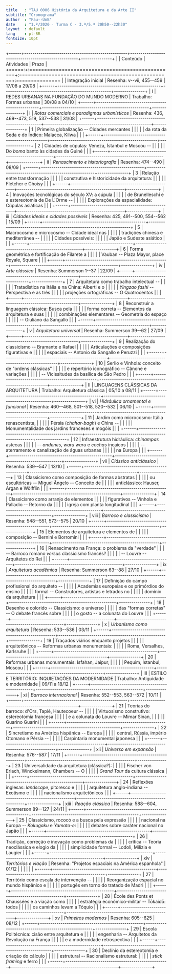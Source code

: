 ```yaml
---
title   : "TAU 0006 História da Arquitetura e da Arte II"
subtitle: "Cronograma"
author  : "Fau--UnB"
date    : "1.º/2020 · Turma C · 3.ª/5.ª 20h50--22h30"
layout  : default
lang    : pt-BR
fontsize: 10pt
---
```


+------+--------------------------------------------------+----------------------------------------------------+---------------+
|      | Conteúdo                                         | Atividades                                         | Prazo         |
+=====:+:=================================================+:===================================================+:==============+
|      | Integração inicial                               | Resenha: v--vii, 455--459                          | 17/08 a 29/08 |
+------+--------------------------------------------------+----------------------------------------------------+---------------+
|    I | REDES URBANAS NA FUNDAÇÃO DO MUNDO MODERNO       | Trabalho: Formas urbanas                           | 30/08 a 04/10 |
+------+--------------------------------------------------+----------------------------------------------------+---------------+
|    i | *Rotas comerciais e paradigmas urbanísticos*     | Resenha: 436, 469--473, 519, 537--538              | 31/08         |
+------+--------------------------------------------------+----------------------------------------------------+---------------+
|    1 | Primeira globalização -- Cidades mercantes       |                                                    |               |
|      | da rota da Seda e do Índico: Malacca, Kilwa      |                                                    |               |
+------+--------------------------------------------------+----------------------------------------------------+---------------+
|    2 | Cidades de cúpulas: Veneza, İstanbul e Moscou -- |                                                    |               |
|      | Do *boma* banto às cidades da Guiné              |                                                    |               |
+------+--------------------------------------------------+----------------------------------------------------+---------------+
|   ii | *Renascimento e historiografia*                  | Resenha: 474--490                                  | 08/09         |
+------+--------------------------------------------------+----------------------------------------------------+---------------+
|    3 | Relação entre transformação                      |                                                    |               |
|      | construtiva e historicidade da arquitetura:      |                                                    |               |
|      | Fletcher e Choisy                                |                                                    |               |
+------+--------------------------------------------------+----------------------------------------------------+---------------+
|    4 | Inovações tecnológicas do século XV: a cúpula    |                                                    |               |
|      | de Brunelleschi e a estereotomia de De L'Orme -- |                                                    |               |
|      | Explorações da espacialidade: Cúpulas asiáticas  |                                                    |               |
+------+--------------------------------------------------+----------------------------------------------------+---------------+
|  iii | *Cidades ideais e cidades possíveis*             | Resenha: 425, 491--500, 554--562                   | 15/09         |
+------+--------------------------------------------------+----------------------------------------------------+---------------+
|    5 | Macrocosmo e microcosmo -- Cidade ideal nas      |                                                    |               |
|      | tradições chinesa e mediterrânea --              |                                                    |               |
|      | Cidades possíveis:                               |                                                    |               |
|      | Japão e Sudeste asiático                         |                                                    |               |
+------+--------------------------------------------------+----------------------------------------------------+---------------+
|    6 | Forma geométrica e fortificação de Filarete a    |                                                    |               |
|      | Vauban -- Plaza Mayor, place Royale, Square      |                                                    |               |
+------+--------------------------------------------------+----------------------------------------------------+---------------+
|   iv | *Arte clássica*                                  | Resenha: Summerson 1--37                           | 22/09         |
+------+--------------------------------------------------+----------------------------------------------------+---------------+
|    7 | Arquitetura como trabalho intelectual --         |                                                    |               |
|      | Tratadística na Itália e na China: Alberti e o   |                                                    |               |
|      | *Yingzao fashi* -- Perspectiva e as três         |                                                    |               |
|      | projeções ortográficas -- O Quatrocentos         |                                                    |               |
+------+--------------------------------------------------+----------------------------------------------------+---------------+
|    8 | Reconstruir a linguagem clássica: Busca pela     |                                                    |               |
|      | forma correta -- Elementos da arquitetura e suas |                                                    |               |
|      | combinações elementares -- Geometria do espaço   |                                                    |               |
|      | -- Giuliano da Sangallo                          |                                                    |               |
+------+--------------------------------------------------+----------------------------------------------------+---------------+
|    v | *Arquitetura universal*                          | Resenha: Summerson 39--62                          | 27/09         |
+------+--------------------------------------------------+----------------------------------------------------+---------------+
|    9 | Realização do classicismo -- Bramante e Rafael   |                                                    |               |
|      | Articulações e composições figurativas e         |                                                    |               |
|      | espaciais -- Antonio da Sangallo e Peruzzi       |                                                    |               |
+------+--------------------------------------------------+----------------------------------------------------+---------------+
|   10 | Serlio e Vinhola: conceito de "ordens clássicas" |                                                    |               |
|      | e repertório iconográfico -- Cânone e variações  |                                                    |               |
|      | -- Vicissitudes da basílica de São Pedro         |                                                    |               |
+------+--------------------------------------------------+----------------------------------------------------+---------------+
|   II | LINGUAGENS CLÁSSICAS DA ARQUITETURA              | Trabalho: Arquitetura clássica                     | 05/10 a 08/11 |
+------+--------------------------------------------------+----------------------------------------------------+---------------+
|   vi | *Hidráulica ornamental e funcional*              | Resenha: 460--468, 501--518, 520--532              | 06/10         |
+------+--------------------------------------------------+----------------------------------------------------+---------------+
|   11 | Jardim como microcosmo: Itália renascentista,    |                                                    |               |
|      | Pérsia (*chahar-bagh*) e China --                |                                                    |               |
|      | Monumentalidade dos jardins franceses e mogóis   |                                                    |               |
+------+--------------------------------------------------+----------------------------------------------------+---------------+
|   12 | Infraestrutura hidráulica: *chinampas* astecas   |                                                    |               |
|      | -- *andenes*, *waru waru* e *cochas* incaicos    |                                                    |               |
|      | -- aterramento e canalização de águas urbanas    |                                                    |               |
|      | na Europa                                        |                                                    |               |
+------+--------------------------------------------------+----------------------------------------------------+---------------+
|  vii | *Clássico anticlássico*                          | Resenha: 539--547                                  | 13/10         |
+------+--------------------------------------------------+----------------------------------------------------+---------------+
|   13 | Classicismo como composição de formas abstratas  |                                                    |               |
|      | ou escultóricas -- Miguel Ângelo -- Conceito de  |                                                    |               |
|      | anticlássico: Hauser, Argan e Wölfflin           |                                                    |               |
+------+--------------------------------------------------+----------------------------------------------------+---------------+
|   14 | Classicismo como arranjo de elementos            |                                                    |               |
|      | figurativos -- Vinhola e Palladio -- Retorno da  |                                                    |               |
|      | igreja com planta longitudinal                   |                                                    |               |
+------+--------------------------------------------------+----------------------------------------------------+---------------+
| viii | *Barroco e classicismo*                          | Resenha: 548--551, 573--575                        | 20/10         |
+------+--------------------------------------------------+----------------------------------------------------+---------------+
|   15 | Elementos de arquitetura e elementos de          |                                                    |               |
|      | composição -- Bernini e Borromini                |                                                    |               |
+------+--------------------------------------------------+----------------------------------------------------+---------------+
|   16 | Renascimento na França: o problema da "verdade"  |
|      | -- Barroco romano *versus* classicismo francês?  |                                                    |               |
|      | -- Louvre -- Arquitetos do Rei                   |                                                    |               |
+------+--------------------------------------------------+----------------------------------------------------+---------------+
|   ix | *Arquitetura acadêmica*                          | Resenha: Summerson 63--88                          | 27/10         |
+------+--------------------------------------------------+----------------------------------------------------+---------------+
|   17 | Definição do campo profissional do arquiteto --  |                                                    |               |
|      | Academias europeias e os primórdios do ensino    |                                                    |               |
|      | formal -- Construtores, artistas e letrados no   |                                                    |               |
|      | domínio da arquitetura                           |                                                    |               |
+------+--------------------------------------------------+----------------------------------------------------+---------------+
|   18 | Desenho e colorido -- Classicismo: o universo    |                                                    |               |
|      | das "formas corretas" -- O debate francês sobre  |                                                    |               |
|      | o gosto -- a colunata do Louvre                  |                                                    |               |
+------+--------------------------------------------------+----------------------------------------------------+---------------+
|    x | *Urbanismo como arquitetura*                     | Resenha: 533--536                                  | 03/11         |
+------+--------------------------------------------------+----------------------------------------------------+---------------+
|   19 | Traçados viários enquanto projetos               |                                                    |               |
|      | arquitetônicos -- Reformas urbanas monumentais:  |                                                    |               |
|      | Roma, Versalhes, Karlsruhe                       |                                                    |               |
+------+--------------------------------------------------+----------------------------------------------------+---------------+
|   20 | Reformas urbanas monumentais: Isfahan, Jaipur,   |                                                    |               |
|      | Pequim, İstanbul, Moscou                         |                                                    |               |
+------+--------------------------------------------------+----------------------------------------------------+---------------+
|  III | ESTILO E TERRITÓRIO: INQUIETAÇÕES DA MODERNIDADE | Trabalho: Antiguidade e modernidade                | 09/11 a 18/12 |
+------+--------------------------------------------------+----------------------------------------------------+---------------+
|   xi | *Barroco internacional*                          | Resenha: 552--553, 563--572                        | 10/11         |
+------+--------------------------------------------------+----------------------------------------------------+---------------+
|   21 | Teorias do barroco: d'Ors, Tapié, Hautecoeur --  |                                                    |               |
|      | Virtuosismo construtivo: estereotomia francesa   |                                                    |               |
|      | e a colunata do Louvre -- Mimar Sinan,           |                                                    |               |
|      | Guarino Guarini                                  |                                                    |               |
+------+--------------------------------------------------+----------------------------------------------------+---------------+
|   22 | Sincretismo na América hispânica -- Europa       |                                                    |               |
|      | central, Rússia, império Otomano e Pérsia --     |                                                    |               |
|      | Carpintaria monumental japonesa                  |                                                    |               |
+------+--------------------------------------------------+----------------------------------------------------+---------------+
|  xii | *Universo em expansão*                           | Resenha: 576--587                                  | 17/11         |
+------+--------------------------------------------------+----------------------------------------------------+---------------+
|   23 | Universalidade da arquitetura (clássica?):       |                                                    |               |
|      | Fischer von Erlach, Winckelmann, Chambers -- O   |                                                    |               |
|      | *Grand Tour* da cultura clássica                 |                                                    |               |
+------+--------------------------------------------------+----------------------------------------------------+---------------+
|   24 | Reflexões inglesas: *landscape*, pitoresco e     |                                                    |               |
|      | arquitetura anglo-indiana -- Exotismo e          |                                                    |               |
|      | nacionalismo arquitetônicos                      |                                                    |               |
+------+--------------------------------------------------+----------------------------------------------------+---------------+
| xiii | *Reação clássica*                                | Resenha: 588--604, Summerson 89--127               | 24/11         |
+------+--------------------------------------------------+----------------------------------------------------+---------------+
|   25 | Classicismo, rococó e a busca pela expressão     |                                                    |               |
|      | nacional na Europa -- *Kokugaku* e *Yamato-e*:   |                                                    |               |
|      | debates sobre caráter nacional no Japão          |                                                    |               |
+------+--------------------------------------------------+----------------------------------------------------+---------------+
|   26 | Tradição, correção e inovação como problemas da  |                                                    |               |
|      | crítica -- Teoria neoclássica e elogio da        |                                                    |               |
|      | simplicidade formal -- Lodoli, Milizia e Laugier |                                                    |               |
+------+--------------------------------------------------+----------------------------------------------------+---------------+
|  xiv | *Territórios e viação*                           | Resenha: "Projetos espaciais na América espanhola" | 01/12         |
|      |                                                  |                                                    |               |
+------+--------------------------------------------------+----------------------------------------------------+---------------+
|   27 | Território como escala de intervenção --         |                                                    |               |
|      | Reorganização espacial no mundo hispânico e      |                                                    |               |
|      | portugês em torno do tratado de Madri            |                                                    |               |
+------+--------------------------------------------------+----------------------------------------------------+---------------+
|   28 | École des Ponts et Chaussées e a viação como     |                                                    |               |
|      | estratégia econômico-militar -- Tōkaidō: todos   |                                                    |               |
|      | os caminhos levam a Tóquio                       |                                                    |               |
+------+--------------------------------------------------+----------------------------------------------------+---------------+
|   xv | *Primeiros modernos*                             | Resenha: 605--625                                  | 08/12         |
+------+--------------------------------------------------+----------------------------------------------------+---------------+
|   29 | Escola Politécnica: cisão entre arquitetura e    |                                                    |               |
|      | engenharia -- Arquitetos da Revolução na França  |                                                    |               |
|      | e a modernidade retrospectiva                    |                                                    |               |
+------+--------------------------------------------------+----------------------------------------------------+---------------+
|   30 | Declínio da estereotomia e criação do cálculo    |                                                    |               |
|      | estrutural -- Racionalismo estrutural:           |                                                    |               |
|      | *stick framing* e ferro                          |                                                    |               |
+------+--------------------------------------------------+----------------------------------------------------+---------------+
